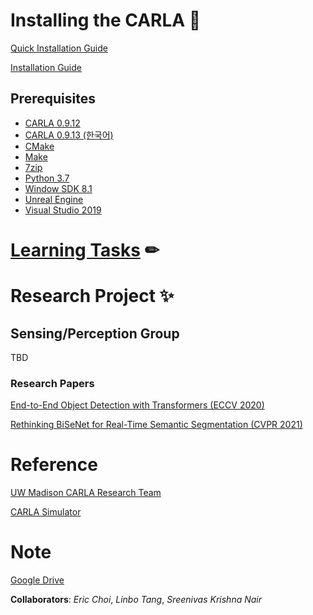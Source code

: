 # Installing the CARLA 🙌
[Quick Installation Guide](https://github.com/hchoi256/carla-research-project/blob/main/assets/Installation%20Guide%20and%20Basic%20Instruction%20for%20CARLA.pdf)

[Installation Guide](https://carla.readthedocs.io/en/latest/build_windows/)

## Prerequisites
- [CARLA 0.9.12](https://github.com/carla-simulator/carla/blob/master/Docs/download.md)
- [CARLA 0.9.13 (한국어)](https://jeo96.tistory.com/entry/CARLA-%EC%84%A4%EC%B9%98-0913-Windows-10)
- [CMake](https://cmake.org/download/)
- [Make](https://gnuwin32.sourceforge.net/packages/make.htm)
- [7zip](https://www.7-zip.org/)
- [Python 3.7](https://www.python.org/downloads/release/python-370/)
- [Window SDK 8.1](https://developenr.microsoft.com/en-us/windows/downloads/sdk-archive/)
- [Unreal Engine](https://carla.readthedocs.io/en/latest/build_windows/#unreal-engine)
- [Visual Studio 2019](https://carla.readthedocs.io/en/latest/build_windows/#visual-studio-2019)

# [Learning Tasks](https://github.com/hchoi256/carla-research-project/blob/main/learning-tasks.md) ✏

# Research Project ✨
## Sensing/Perception Group
TBD

### Research Papers
[End-to-End Object Detection with Transformers (ECCV 2020)](https://link.springer.com/content/pdf/10.1007/978-3-030-58452-8_13.pdf)

[Rethinking BiSeNet for Real-Time Semantic Segmentation (CVPR 2021)](https://openaccess.thecvf.com/content/CVPR2021/html/Fan_Rethinking_BiSeNet_for_Real-Time_Semantic_Segmentation_CVPR_2021_paper.html)

# Reference
[UW Madison CARLA Research Team](https://cavh.cee.wisc.edu/carla-simulation-project/)

[CARLA Simulator](https://carla.readthedocs.io/en/latest/)

# Note
[Google Drive](https://drive.google.com/drive/u/1/folders/1eqKNJ-RVMcmTQSigTQv4NjA1sU8HiJWi)

**Collaborators**: *Eric Choi*, *Linbo Tang*, *Sreenivas Krishna Nair*
